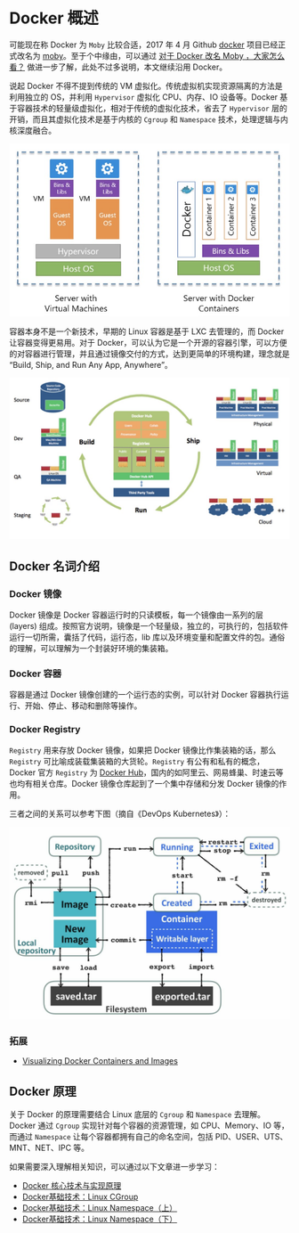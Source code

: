 # Docker 概述

可能现在称 Docker 为 `Moby` 比较合适，2017 年 4 月 Github [docker](https://github.com/docker/docker) 项目已经正式改名为 [moby](https://github.com/moby/moby)。至于个中缘由，可以通过 [对于 Docker 改名 Moby ，大家怎么看？](https://www.zhihu.com/question/58805021) 做进一步了解，此处不过多说明，本文继续沿用 Docker。

说起 Docker 不得不提到传统的 VM 虚拟化。传统虚拟机实现资源隔离的方法是利用独立的 OS，并利用 `Hypervisor` 虚拟化 CPU、内存、IO 设备等。Docker 基于容器技术的轻量级虚拟化，相对于传统的虚拟化技术，省去了 `Hypervisor` 层的开销，而且其虚拟化技术是基于内核的 `Cgroup` 和 `Namespace` 技术，处理逻辑与内核深度融合。

![](moby/images/docker-vs-vm.png)

容器本身不是一个新技术，早期的 Linux 容器是基于 LXC 去管理的，而 Docker 让容器变得更易用。对于 Docker，可以认为它是一个开源的容器引擎，可以方便的对容器进行管理，并且通过镜像交付的方式，达到更简单的环境构建，理念就是 “Build, Ship, and Run Any App, Anywhere”。

![](moby/images/docker-build-ship.png)

## Docker 名词介绍

### Docker 镜像

Docker 镜像是 Docker 容器运行时的只读模板，每一个镜像由一系列的层 (layers) 组成。按照官方说明，镜像是一个轻量级，独立的，可执行的，包括软件运行一切所需，囊括了代码，运行态，lib 库以及环境变量和配置文件的包。通俗的理解，可以理解为一个封装好环境的集装箱。

### Docker 容器

容器是通过 Docker 镜像创建的一个运行态的实例，可以针对 Docker 容器执行运行、开始、停止、移动和删除等操作。

### Docker Registry

`Registry` 用来存放 Docker 镜像，如果把 Docker 镜像比作集装箱的话，那么 `Registry` 可比喻成装载集装箱的大货轮。`Registry` 有公有和私有的概念，Docker 官方 `Registry` 为 [Docker Hub](https://hub.docker.com)，国内的如阿里云、网易蜂巢、时速云等也均有相关仓库。Docker 镜像仓库起到了一个集中存储和分发 Docker 镜像的作用。

三者之间的关系可以参考下图（摘自《DevOps Kubernetes》）：

![](moby/images/docker-container-image-repo.png)

### 拓展

- [Visualizing Docker Containers and Images](http://merrigrove.blogspot.com/2015/10/visualizing-docker-containers-and-images.html)

## Docker 原理

关于 Docker 的原理需要结合 Linux 底层的 `Cgroup` 和 `Namespace` 去理解。Docker 通过 `Cgroup` 实现针对每个容器的资源管理，如 CPU、Memory、IO 等，而通过 `Namespace` 让每个容器都拥有自己的命名空间，包括 PID、USER、UTS、MNT、NET、IPC 等。

如果需要深入理解相关知识，可以通过以下文章进一步学习：

- [Docker 核心技术与实现原理](https://draveness.me/docker)
- [Docker基础技术：Linux CGroup](https://coolshell.cn/articles/17049.html)
- [Docker基础技术：Linux Namespace（上）](https://coolshell.cn/articles/17010.html)
- [Docker基础技术：Linux Namespace（下）](https://coolshell.cn/articles/17029.html)
